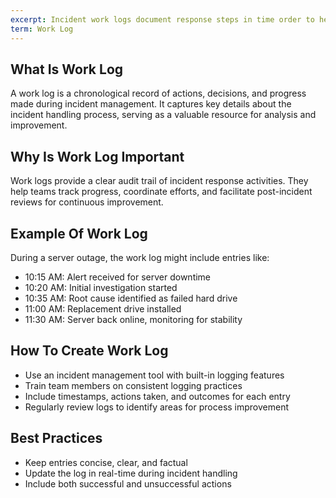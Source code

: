 ```yaml
---
excerpt: Incident work logs document response steps in time order to help teams learn from past events.
term: Work Log
---
```

## What Is Work Log

A work log is a chronological record of actions, decisions, and progress made during incident management. It captures key details about the incident handling process, serving as a valuable resource for analysis and improvement.

## Why Is Work Log Important

Work logs provide a clear audit trail of incident response activities. They help teams track progress, coordinate efforts, and facilitate post-incident reviews for continuous improvement.

## Example Of Work Log

During a server outage, the work log might include entries like:

- 10:15 AM: Alert received for server downtime
- 10:20 AM: Initial investigation started
- 10:35 AM: Root cause identified as failed hard drive
- 11:00 AM: Replacement drive installed
- 11:30 AM: Server back online, monitoring for stability

## How To Create Work Log

- Use an incident management tool with built-in logging features
- Train team members on consistent logging practices
- Include timestamps, actions taken, and outcomes for each entry
- Regularly review logs to identify areas for process improvement

## Best Practices

- Keep entries concise, clear, and factual
- Update the log in real-time during incident handling
- Include both successful and unsuccessful actions